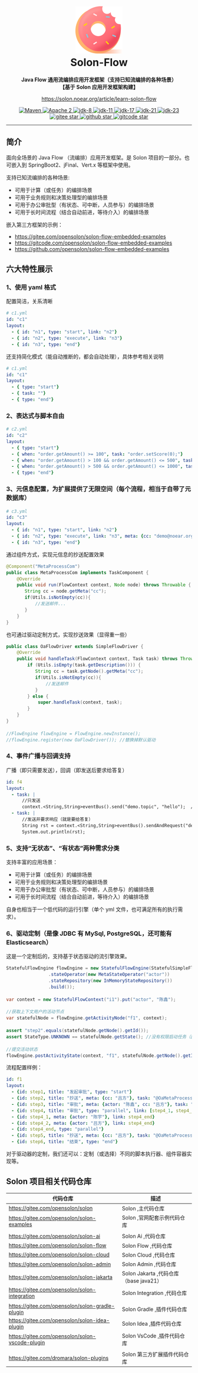 <h1 align="center" style="text-align:center;">
<img src="solon_icon.png" width="128" />
<br />
Solon-Flow
</h1>
<p align="center">
	<strong>Java Flow 通用流编排应用开发框架（支持已知流编排的各种场景）</strong>
    <br/>
    <strong>【基于 Solon 应用开发框架构建】</strong>
</p>
<p align="center">
	<a href="https://solon.noear.org/article/learn-solon-flow">https://solon.noear.org/article/learn-solon-flow</a>
</p>

<p align="center">
    <a target="_blank" href="https://central.sonatype.com/search?q=org.noear%3Asolon-parent">
        <img src="https://img.shields.io/maven-central/v/org.noear/solon.svg?label=Maven%20Central" alt="Maven" />
    </a>
    <a target="_blank" href="LICENSE">
		<img src="https://img.shields.io/:License-Apache2-blue.svg" alt="Apache 2" />
	</a>
    <a target="_blank" href="https://www.oracle.com/java/technologies/javase/javase-jdk8-downloads.html">
		<img src="https://img.shields.io/badge/JDK-8-green.svg" alt="jdk-8" />
	</a>
    <a target="_blank" href="https://www.oracle.com/java/technologies/javase/jdk11-archive-downloads.html">
		<img src="https://img.shields.io/badge/JDK-11-green.svg" alt="jdk-11" />
	</a>
    <a target="_blank" href="https://www.oracle.com/java/technologies/javase/jdk17-archive-downloads.html">
		<img src="https://img.shields.io/badge/JDK-17-green.svg" alt="jdk-17" />
	</a>
    <a target="_blank" href="https://www.oracle.com/java/technologies/javase/jdk21-archive-downloads.html">
		<img src="https://img.shields.io/badge/JDK-21-green.svg" alt="jdk-21" />
	</a>
    <a target="_blank" href="https://www.oracle.com/java/technologies/javase/jdk23-archive-downloads.html">
		<img src="https://img.shields.io/badge/JDK-23-green.svg" alt="jdk-23" />
	</a>
    <br />
    <a target="_blank" href='https://gitee.com/noear/solon/stargazers'>
		<img src='https://gitee.com/noear/solon/badge/star.svg' alt='gitee star'/>
	</a>
    <a target="_blank" href='https://github.com/noear/solon/stargazers'>
		<img src="https://img.shields.io/github/stars/noear/solon.svg?style=flat&logo=github" alt="github star"/>
	</a>
    <a target="_blank" href='https://gitcode.com/opensolon/solon/star'>
		<img src='https://gitcode.com/opensolon/solon/star/badge.svg' alt='gitcode star'/>
	</a>
</p>

<hr />


## 简介

面向全场景的 Java Flow （流编排）应用开发框架。是 Solon 项目的一部分。也可嵌入到 SpringBoot2、jFinal、Vert.x 等框架中使用。

支持已知流编排的各种场景:

* 可用于计算（或任务）的编排场景
* 可用于业务规则和决策处理型的编排场景
* 可用于办公审批型（有状态、可中断，人员参与）的编排场景
* 可用于长时间流程（结合自动前进，等待介入）的编排场景

嵌入第三方框架的示例：

* https://gitee.com/opensolon/solon-flow-embedded-examples
* https://gitcode.com/opensolon/solon-flow-embedded-examples
* https://github.com/opensolon/solon-flow-embedded-examples


## 六大特性展示


### 1、使用 yaml 格式

配置简洁，关系清晰

```yaml
# c1.yml
id: "c1"
layout: 
  - { id: "n1", type: "start", link: "n2"}
  - { id: "n2", type: "execute", link: "n3"}
  - { id: "n3", type: "end"}
```

还支持简化模式（能自动推断的，都会自动处理），具体参考相关说明

```yaml
# c1.yml
id: "c1"
layout: 
  - { type: "start"}
  - { task: ""}
  - { type: "end"}
```

### 2、表达式与脚本自由

```yaml
# c2.yml
id: "c2"
layout: 
  - { type: "start"}
  - { when: "order.getAmount() >= 100", task: "order.setScore(0);"}
  - { when: "order.getAmount() > 100 && order.getAmount() <= 500", task: "order.setScore(100);"}
  - { when: "order.getAmount() > 500 && order.getAmount() <= 1000", task: "order.setScore(500);"}
  - { type: "end"}
```

### 3、元信息配置，为扩展提供了无限空间（每个流程，相当于自带了元数据库）

```yaml
# c3.yml
id: "c3"
layout: 
  - { id: "n1", type: "start", link: "n2"}
  - { id: "n2", type: "execute", link: "n3", meta: {cc: "demo@noear.org"}, task: "@MetaProcessCom"}
  - { id: "n3", type: "end"}
```

通过组件方式，实现元信息的抄送配置效果

```java
@Component("MetaProcessCom")
public class MetaProcessCom implements TaskComponent {
    @Override
    public void run(FlowContext context, Node node) throws Throwable {
       String cc = node.getMeta("cc");
       if(Utils.isNotEmpty(cc)){
           //发送邮件...
       }
    }
}
```

也可通过驱动定制方式，实现抄送效果（显得重一些）

```java
public class OaFlowDriver extends SimpleFlowDriver {
    @Override
    public void handleTask(FlowContext context, Task task) throws Throwable {
        if (Utils.isEmpty(task.getDescription())) {
           String cc = task.getNode().getMeta("cc");
           if(Utils.isNotEmpty(cc)){
               //发送邮件
           }
        } else {
            super.handleTask(context, task);
        }
    }
}

//FlowEngine flowEngine = FlowEngine.newInstance();
//flowEngine.register(new OaFlowDriver()); //替换掉默认驱动
```

### 4、事件广播与回调支持

广播（即只需要发送），回调（即发送后要求给答复）

```yaml
id: f4
layout:
  - task: |
      //只发送
      context.<String,String>eventBus().send("demo.topic", "hello");  //支持泛型（类型按需指定，不指定时为 object）
  - task: |
      //发送并要求响应（就是要给答复）
      String rst = context.<String,String>eventBus().sendAndRequest("demo.topic.get", "hello");
      System.out.println(rst);
```

### 5、支持“无状态”、“有状态”两种需求分类

支持丰富的应用场景：

* 可用于计算（或任务）的编排场景
* 可用于业务规则和决策处理型的编排场景
* 可用于办公审批型（有状态、可中断，人员参与）的编排场景
* 可用于长时间流程（结合自动前进，等待介入）的编排场景

自身也相当于一个低代码的运行引擎（单个 yml 文件，也可满足所有的执行需求）。


### 6、驱动定制（是像 JDBC 有 MySql, PostgreSQL，还可能有 Elasticsearch）

这是一个定制后的，支持基于状态驱动的流引擎效果。
```java
StatefulFlowEngine flowEngine = new StatefulFlowEngine(StatefulSimpleFlowDriver.builder()
                .stateOperator(new MetaStateOperator("actor"))
                .stateRepository(new InMemoryStateRepository())
                .build());
                
var context = new StatefulFlowContext("i1").put("actor", "陈鑫");

//获取上下文用户的活动节点
var statefulNode = flowEngine.getActivityNode("f1", context);

assert "step2".equals(statefulNode.getNode().getId());
assert StateType.UNKNOWN == statefulNode.getState(); //没有权限启动任务（因为没有配置操作员）

//提交活动状态
flowEngine.postActivityState(context, "f1", statefulNode.getNode().getId(), StateType.COMPLETED);
```

流程配置样例：

```yaml
id: f1
layout:
  - {id: step1, title: "发起审批", type: "start"}
  - {id: step2, title: "抄送", meta: {cc: "吕方"}, task: "@OaMetaProcessCom"}
  - {id: step3, title: "审批", meta: {actor: "陈鑫", cc: "吕方"}, task: "@OaMetaProcessCom"}
  - {id: step4, title: "审批", type: "parallel", link: [step4_1, step4_2]}
  - {id: step4_1, meta: {actor: "陈宇"}, link: step4_end}
  - {id: step4_2, meta: {actor: "吕方"}, link: step4_end}
  - {id: step4_end, type: "parallel"}
  - {id: step5, title: "抄送", meta: {cc: "吕方"}, task: "@OaMetaProcessCom"}
  - {id: step6, title: "结束", type: "end"}
```

对于驱动器的定制，我们还可以：定制（或选择）不同的脚本执行器、组件容器实现等。




## Solon 项目相关代码仓库



| 代码仓库                                            | 描述                               | 
|-------------------------------------------------|----------------------------------| 
| https://gitee.com/opensolon/solon               | Solon ,主代码仓库                     | 
| https://gitee.com/opensolon/solon-examples      | Solon ,官网配套示例代码仓库                |
|                                                 |                                  |
| https://gitee.com/opensolon/solon-ai            | Solon Ai ,代码仓库                   | 
| https://gitee.com/opensolon/solon-flow          | Solon Flow ,代码仓库                 | 
| https://gitee.com/opensolon/solon-cloud         | Solon Cloud ,代码仓库                | 
| https://gitee.com/opensolon/solon-admin         | Solon Admin ,代码仓库                | 
| https://gitee.com/opensolon/solon-jakarta       | Solon Jakarta ,代码仓库（base java21） | 
| https://gitee.com/opensolon/solon-integration   | Solon Integration ,代码仓库          | 
|                                                 |                                  |
| https://gitee.com/opensolon/solon-gradle-plugin | Solon Gradle ,插件代码仓库             | 
| https://gitee.com/opensolon/solon-idea-plugin   | Solon Idea ,插件代码仓库               | 
| https://gitee.com/opensolon/solon-vscode-plugin | Solon VsCode ,插件代码仓库             | 
|                                                 |                                  |
| https://gitee.com/dromara/solon-plugins         | Solon 第三方扩展插件代码仓库                | 

